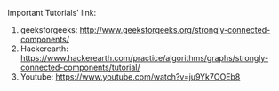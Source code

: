 Important Tutorials' link:
  1. geeksforgeeks: http://www.geeksforgeeks.org/strongly-connected-components/
  2. Hackerearth: https://www.hackerearth.com/practice/algorithms/graphs/strongly-connected-components/tutorial/
  3. Youtube: https://www.youtube.com/watch?v=ju9Yk7OOEb8
